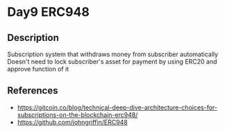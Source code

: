 # Day9 ERC948

## Description

Subscription system that withdraws money from subscriber automatically
Doesn't need to lock subscriber's asset for payment by using ERC20 and approve function of it

## References
- https://gitcoin.co/blog/technical-deep-dive-architecture-choices-for-subscriptions-on-the-blockchain-erc948/
- https://github.com/johngriffin/ERC948
